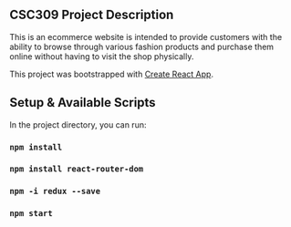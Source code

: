 ## CSC309 Project Description
This is an ecommerce website is intended to provide customers with the ability to browse through various fashion products and purchase them online without having to visit the shop physically. 

This project was bootstrapped with [Create React App](https://github.com/facebook/create-react-app).

## Setup & Available Scripts

In the project directory, you can run:

### `npm install`

### `npm install react-router-dom`

### `npm -i redux --save`

### `npm start`



